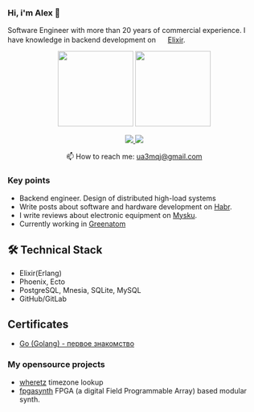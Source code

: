 ### Hi, i'm Alex 👋

Software Engineer with more than 20 years of commercial experience. I have knowledge in backend development on <img src="https://elixir-lang.org/favicon.ico" width="16"> [Elixir](https://elixir-lang.org).

<p align='center'>
   <a href="https://github-readme-stats.vercel.app/api?username=ua3mqj&show_icons=true&count_private=true"><img
           height=150
           src="https://github-readme-stats.vercel.app/api?username=ua3mqj&show_icons=true&count_private=true"/></a>
   <img height=150 src="https://github-readme-stats.vercel.app/api/top-langs/?username=ua3mqj&layout=compact"/>
</p>

<p align='center'>
   <a href="https://www.linkedin.com/in/%D0%B0%D0%BB%D0%B5%D0%BA%D1%81%D0%B5%D0%B9-%D0%B1%D0%BE%D0%BB%D1%8C%D1%88%D0%B0%D0%BA%D0%BE%D0%B2-a0921a70/">
       <img src="https://img.shields.io/badge/linkedin-%230077B5.svg?&style=for-the-badge&logo=linkedin&logoColor=white"/>
   </a>
   <a href="https://t.me/bolshakov_av">
       <img src="https://img.shields.io/badge/Telegram-2CA5E0?style=for-the-badge&logo=telegram&logoColor=white"/>
   </a>
<p align='center'>
   📫 How to reach me: <a href='mailto:ua3mqj@gmail.com'>ua3mqj@gmail.com</a>
</p>

### Key points
*   Backend engineer. Design of distributed high-load systems
*   Write posts about software and hardware development on [Habr](https://habr.com/ru/users/UA3MQJ/posts/).
*   I write reviews about electronic equipment on [Mysku](https://mysku.club/my/UA3MQJ).
*   Currently working in [Greenatom](https://www.linkedin.com/company/greenatom/about/)

## 🛠 Technical Stack
*   Elixir(Erlang)
*   Phoenix, Ecto
*   PostgreSQL, Mnesia, SQLite, MySQL
*   GitHub/GitLab

## Certificates
*   [Go (Golang) - первое знакомство](https://stepik.org/cert/1502673)

### My opensource projects

*   [wheretz](https://github.com/UA3MQJ/wheretz) timezone lookup
*   [fpgasynth](https://github.com/UA3MQJ/fpga-synth) FPGA (a digital Field Programmable Array) based modular synth.

<!--
**UA3MQJ/UA3MQJ** is a ✨ _special_ ✨ repository because its `README.md` (this file) appears on your GitHub profile.

Here are some ideas to get you started:

- 🔭 I’m currently working on ...
- 🌱 I’m currently learning ...
- 👯 I’m looking to collaborate on ...
- 🤔 I’m looking for help with ...
- 💬 Ask me about ...
- 📫 How to reach me: ...
- 😄 Pronouns: ...
- ⚡ Fun fact: ...
-->
